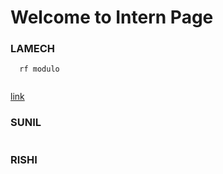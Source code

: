 # Welcome to **Intern Page**

### LAMECH
```
  rf modulo
 
```
[link](https://lastminuteengineers.com/neo6m-gps-arduino-tutorial/)

### SUNIL
```
```

### RISHI
```
```
